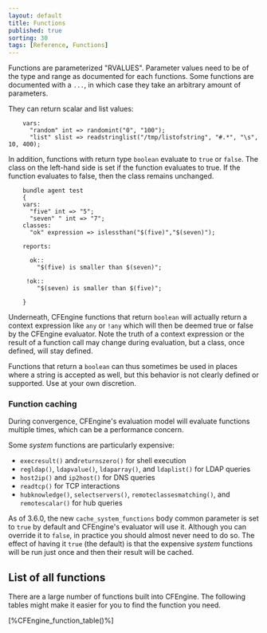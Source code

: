```yaml
---
layout: default
title: Functions
published: true
sorting: 30
tags: [Reference, Functions]
---
```


Functions are parameterized "RVALUES". Parameter values need to be of the
type and range as documented for each functions. Some functions are documented
with a `...`, in which case they take an arbitrary amount of parameters.

They can return scalar and list values:

```cf3
    vars:
      "random" int => randomint("0", "100");
      "list" slist => readstringlist("/tmp/listofstring", "#.*", "\s", 10, 400);
```

In addition, functions with return type `boolean` evaluate to `true` or 
`false`. The class on the left-hand side is set if the function evaluates to 
true. If the function evaluates to false, then the class remains unchanged.

```cf3
    bundle agent test
    {
    vars:
      "five" int => "5";
      "seven" " int => "7";
    classes:
      "ok" expression => islessthan("$(five)","$(seven)");

    reports:

      ok::
        "$(five) is smaller than $(seven)";

     !ok::
        "$(seven) is smaller than $(five)";

    }
```

Underneath, CFEngine functions that return `boolean` will actually
return a context expression like `any` or `!any` which will then be
deemed true or false by the CFEngine evaluator.  Note the truth of a
context expression or the result of a function call may change during
evaluation, but a class, once defined, will stay defined.

Functions that return a `boolean` can thus sometimes be used in places
where a string is accepted as well, but this behavior is not clearly
defined or supported.  Use at your own discretion.

### Function caching

During convergence, CFEngine's evaluation model will evaluate
functions multiple times, which can be a performance concern.

Some _system_ functions are particularly expensive:

* `execresult()` and`returnszero()` for shell execution
* `regldap()`, `ldapvalue()`, `ldaparray()`, and `ldaplist()` for LDAP queries
* `host2ip()` and `ip2host()` for DNS queries
* `readtcp()` for TCP interactions
* `hubknowledge()`, `selectservers()`, `remoteclassesmatching()`, and `remotescalar()` for hub queries

As of 3.6.0, the new `cache_system_functions` body common parameter is
set to `true` by default and CFEngine's evaluator will use it.
Although you can override it to `false`, in practice you should almost
never need to do so.  The effect of having it `true` (the default) is
that the expensive _system_ functions will be run just once and then
their result will be cached.

## List of all functions

There are a large number of functions built into CFEngine. The following 
tables might make it easier for you to find the function you need.

[%CFEngine_function_table()%]
